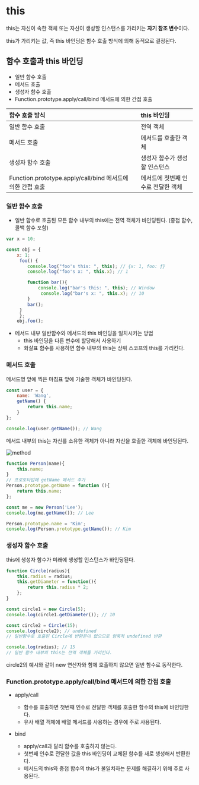 # this
this는 자신이 속한 객체 또는 자신이 생성할 인스턴스를 가리키는 **자기 참조 변수**이다. 

this가 가리키는 값, 즉 this 바인딩은 함수 호출 방식에 의해 동적으로 결정된다. 

## 함수 호출과 this 바인딩

- 일반 함수 호출
- 메서드 호출
- 생성자 함수 호출
- Function.prototype.apply/call/bind 메서드에 의한 간접 호출

|함수 호출 방식|this 바인딩|
|:---|:---|
|일반 함수 호출|전역 객체|
|메서드 호출|메서드를 호출한 객체|
|생성자 함수 호출|생성자 함수가 생성할 인스턴스|
|Function.prototype.apply/call/bind 메서드에 의한 간접 호출|메서드에 첫번째 인수로 전달한 객체|





### 일반 함수 호출
- 일반 함수로 호출된 모든 함수 내부의 this에는 전역 객체가 바인딩된다. (중첩 함수, 콜백 함수 포함)

```javascript
var x = 10;

const obj = {
    x: 1;
     foo() {
        console.log("foo's this: ", this); // {x: 1, foo: ƒ}
        console.log("foo's x: ", this.x); // 1

        function bar(){
            console.log("bar's this: ", this); // Window
             console.log("bar's x: ", this.x); // 10
        }
        bar();
     }
     };
    obj.foo();
```

- 메서드 내부 일반함수와 메서드의 this 바인딩을 일치시키는 방법
    - this 바인딩을 다른 변수에 할당해서 사용하기
    - 화살표 함수를 사용하면 함수 내부의 this는 상위 스코프의 this를 가리킨다.

### 메서드 호출
메서드명 앞에 찍은 마침표 앞에 기술한 객체가 바인딩된다.

```javascript
const user = {
    name: 'Wang',
    getName() {
        return this.name;
    }
};

console.log(user.getName()); // Wang
```
 
메서드 내부의 this는 자신를 소유한 객체가 아니라 자신을 호출한 객체에 바인딩된다.

![method](https://github.com/Jieunwang0/modern-javascript-deep-dive/assets/134492810/a3d74fde-8350-4262-bd84-b1238bd61e86)
```javascript
function Person(name){
    this.name;
}
// 프로토타입에 getName 메서드 추가
Person.prototype.getName = function (){
    return this.name;
};

const me = new Person('Lee');
console.log(me.getName()); // Lee

Person.prototype.name = 'Kim';
console.log(Person.prototype.getName()); // Kim
```

### 생성자 함수 호출
this에 생성자 함수가 미래에 생성할 인스턴스가 바인딩된다.
```javascript
function Circle(radius){
    this.radius = radius;
    this.getDiameter = function(){
        return this.radius * 2;
    };
}

const circle1 = new Circle(5);
console.log(circle1.getDiameter()); // 10

const circle2 = Circle(15);
console.log(circle2); // undefined 
// 일반함수로 호출된 Circle에 반환문이 없으므로 암묵적 undefined 반환

console.log(radius); // 15
// 일반 함수 내부의 this는 전역 객체를 가리킨다.
```
circle2의 예시와 같이 new 연산자와 함께 호출하지 않으면 일반 함수로 동작한다. 

### Function.prototype.apply/call/bind 메서드에 의한 간접 호출

- apply/call
    - 함수를 호출하면 첫번째 인수로 전달한 객체를 호출한 함수의 this에 바인딩한다.
    - 유사 배열 객체에 배열 메서드를 사용하는 경우에 주로 사용된다. 

- bind
    - apply/call과 달리 함수를 호출하지 않는다.
    - 첫번째 인수로 전달한 값을 this 바인딩이 교체된 함수를 새로 생성해서 반환한다.
    - 메서드의 this와 중첩 함수의 this가 불일치하는 문제를 해결하기 위해 주로 사용된다.